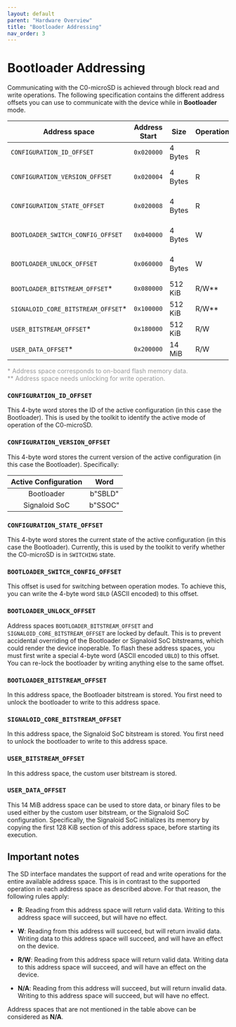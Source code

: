 ```yaml
---
layout: default
parent: "Hardware Overview"
title: "Bootloader Addressing"
nav_order: 3
---
```


# Bootloader Addressing
Communicating with the C0-microSD is achieved through block read and write operations. The following specification contains the different address offsets you can use to communicate with the device while in **Bootloader** mode.

| Address space                      | Address Start | Size    | Operation | Description                             |
| ---------------------------------- | ------------- | ------- | --------- | --------------------------------------- |
| `CONFIGURATION_ID_OFFSET`          | `0x020000`    | 4 Bytes | R         | Offset for configuration ID             |
| `CONFIGURATION_VERSION_OFFSET`     | `0x020004`    | 4 Bytes | R         | Offset for configuration version        |
| `CONFIGURATION_STATE_OFFSET`       | `0x020008`    | 4 Bytes | R         | Offset for configuration state          |
| `BOOTLOADER_SWITCH_CONFIG_OFFSET`  | `0x040000`    | 4 Bytes | W         | Offset for switching operation modes    |
| `BOOTLOADER_UNLOCK_OFFSET`         | `0x060000`    | 4 Bytes | W         | Offset for locking/unlocking bootloader |
| `BOOTLOADER_BITSTREAM_OFFSET`*     | `0x080000`    | 512 KiB | R/W\*\*   | Bootloader bitstream region             |
| `SIGNALOID_CORE_BITSTREAM_OFFSET`* | `0x100000`    | 512 KiB | R/W\*\*   | Signaloid SoC bitstream region          |
| `USER_BITSTREAM_OFFSET`*           | `0x180000`    | 512 KiB | R/W       | Custom user bitstream region            |
| `USER_DATA_OFFSET`*                | `0x200000`    | 14 MiB  | R/W       | User data space region                  |

<p style="font-size:14px; color:#999">
* Address space corresponds to on-board flash memory data.<br>
** Address space needs unlocking for write operation.
</p>

### `CONFIGURATION_ID_OFFSET`
This 4-byte word stores the ID of the active configuration (in this case the Bootloader). This is used by the toolkit to identify the active mode of operation of the C0-microSD.

### `CONFIGURATION_VERSION_OFFSET`
This 4-byte word stores the current version of the active configuration (in this case the Bootloader). Specifically:

| Active Configuration |  Word   |
| :------------------: | :-----: |
|      Bootloader      | b"SBLD" |
|    Signaloid SoC    | b"SSOC" |


### `CONFIGURATION_STATE_OFFSET`
This 4-byte word stores the current state of the active configuration (in this case the Bootloader). Currently, this is used by the toolkit to verify whether the C0-microSD is in `SWITCHING` state.

### `BOOTLOADER_SWITCH_CONFIG_OFFSET`
This offset is used for switching between operation modes. To achieve this, you can write the 4-byte word `SBLD` (ASCII encoded) to this offset.

### `BOOTLOADER_UNLOCK_OFFSET`
Address spaces `BOOTLOADER_BITSTREAM_OFFSET` and `SIGNALOID_CORE_BITSTREAM_OFFSET` are locked by default. This is to prevent accidental overriding of the Bootloader or Signaloid SoC bitstreams, which could render the device inoperable. To flash these address spaces, you must first write a special 4-byte word (ASCII encoded `UBLD`) to this offset. You can re-lock the bootloader by writing anything else to the same offset.

### `BOOTLOADER_BITSTREAM_OFFSET`
In this address space, the Bootloader bitstream is stored. You first need to unlock the bootloader to write to this address space.

### `SIGNALOID_CORE_BITSTREAM_OFFSET`
In this address space, the Signaloid SoC bitstream is stored. You first need to unlock the bootloader to write to this address space.

### `USER_BITSTREAM_OFFSET`
In this address space, the custom user bitstream is stored.

### `USER_DATA_OFFSET`
This 14 MiB address space can be used to store data, or binary files to be used either by the custom user bitstream, or the Signaloid SoC configuration. Specifically, the Signaloid SoC initializes its memory by copying the first 128 KiB section of this address space, before starting its execution.

## Important notes
The SD interface mandates the support of read and write operations for the entire available address space. This is in contrast to the supported operation in each address space as described above. For that reason, the following rules apply:

- **R**: Reading from this address space will return valid data. Writing to this address space will succeed, but will have no effect.
- **W**: Reading from this address will succeed, but will return invalid data. Writing data to this address space will succeed, and will have an effect on the device. 
- **R/W**: Reading from this address space will return valid data. Writing data to this address space will succeed, and will have an effect on the device.

- **N/A**: Reading from this address will succeed, but will return invalid data. Writing to this address space will succeed, but will have no effect.

Address spaces that are not mentioned in the table above can be considered as **N/A**.
